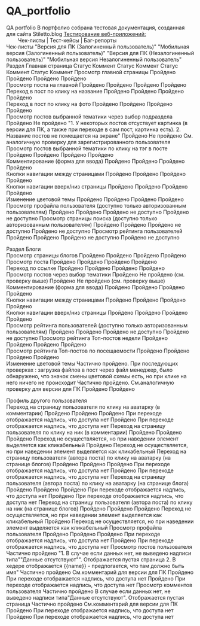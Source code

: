 # QA_portfolio
QA portfolio
В портфолио собрана тестовая документация, созданная для сайта Stiletto.blog
[Тестирование веб-приложений:](#web-testing)<br>
&nbsp;&nbsp;&nbsp;&nbsp;&nbsp;&nbsp;&nbsp;&nbsp;Чек-листы | Тест-кейсы | Баг-репорты<br>
Чек-листы
	"Версия для ПК 
(Залогиненный пользователь)"		"Мобильная версия
(Залогиненный пользователь)"		"Версия для ПК 
(Незалогиненный пользователь)"		"Мобильная версия
Незалогиненный пользователь"	
Раздел Главная страница	Статус	Коммент	Статус	Коммент	Статус	Коммент	Статус	Коммент
Просмотр главной страницы	Пройдено		Пройдено		Пройдено		Пройдено	
Просмотр поста на главной	Пройдено		Пройдено		Пройдено		Пройдено	
Переход в пост по клику на название	Пройдено		Пройдено		Пройдено		Пройдено	
Переход в пост по клику на фото	Пройдено		Пройдено		Пройдено		Пройдено	
Просмотр постов выбранной тематики через выбор подраздела 	Пройдено		Не пройдено	"1. У некоторых постов отсуствует картинка (в версии для ПК, а также при переходе в сам пост, картинка есть). 
2. Название постов не помещается на экране"	Пройдено		Не пройдено	См. аналогичную проверку для зарегистрированного пользователя
Просмотр постов выбранной тематики по клику на тэг в посте	Пройдено		Пройдено		Пройдено		Пройдено	
Комментирование (форма для ввода)	Пройдено		Пройдено		Пройдено		Пройдено	
Кнопки навигации между страницами	Пройдено		Пройдено		Пройдено		Пройдено	
Кнопки навигации вверх/низ страницы	Пройдено		Пройдено		Пройдено		Пройдено	
Изменение цветовой темы	Пройдено		Пройдено		Пройдено		Пройдено	
Просмотр профайла пользователя (доступно только авторизованным пользователям)	Пройдено		Пройдено		Пройдено	не доступно	Пройдено	не доступно
Просмотр страницы поиска (доступно только авторизованным пользователям)	Пройдено		Пройдено		Пройдено	не доступно	Пройдено	не доступно
Просмотр рейтинга пользователей	Пройдено		Пройдено		Пройдено	не доступно	Пройдено	не доступно
								
Раздел Блоги								
Просмотр  страницы блогов	Пройдено		Пройдено		Пройдено		Пройдено	
Просмотр поста 	Пройдено		Пройдено		Пройдено		Пройдено	
Переход по ссылке	Пройдено		Пройдено		Пройдено		Пройдено	
Просмотр постов через выбор тематики 	Пройдено		Не пройдено (см. проверку выше)		Пройдено		Не пройдено (см. проверку выше)	
Комментирование (форма для ввода)	Пройдено		Пройдено		Пройдено		Пройдено	
Кнопки навигации между страницами	Пройдено		Пройдено		Пройдено		Пройдено	
Кнопки навигации вверх/низ страницы	Пройдено		Пройдено		Пройдено		Пройдено	
Просмотр рейтинга пользователей (доступно только авторизованным пользователям)	Пройдено		Пройдено		Пройдено	не доступно	Пройдено	не доступно
Просмотр рейтинга Топ-постов недели	Пройдено		Пройдено		Пройдено		Пройдено	
Просмотр рейтинга Топ-постов по посещаемости	Пройдено		Пройдено		Пройдено		Пройдено	
Изменение цветовой темы	Частично пройдено. 	При последующих проверках : загрузка файлов в пост через файл менеджер, было обнаружено, что значок смены цветовой схемы есть, но при клике на него ничего не происходит	Частично пройдено.	См.аналогичную проверку для версии для ПК	Пройдено		Пройдено	
								
Профиль другого пользователя								
Переход на страницу пользователя по клику на аватарку (в комментарии)	Пройдено		Пройдено		Пройдено	При переходе отображается надпись, что доступа нет	Пройдено	При переходе отображается надпись, что доступа нет
Переход на страницу пользователя по клику на ник (в комментарии)	Пройдено		Пройдено		Пройдено	Переход не осуществляется, но при наведении элемент выделяется как кликабельный	Пройдено	Переход не осуществляется, но при наведении элемент выделяется как кликабельный
Переход на страницу пользователя (автора поста) по клику на аватарку (на странице блогов)	Пройдено		Пройдено		Пройдено	При переходе отображается надпись, что доступа нет	Пройдено	При переходе отображается надпись, что доступа нет
Переход на страницу пользователя (автора поста) по клику на аватарку (на странице блога)	Пройдено		Пройдено		Пройдено	При переходе отображается надпись, что доступа нет	Пройдено	При переходе отображается надпись, что доступа нет
Переход на страницу пользователя (автора поста) по клику на ник (на странице блогов)	Пройдено		Пройдено		Пройдено	Переход не осуществляется, но при наведении элемент выделяется как кликабельный	Пройдено	Переход не осуществляется, но при наведении элемент выделяется как кликабельный
Просмотр профайла пользователя	Пройдено		Пройдено		Пройдено	При переходе отображается надпись, что доступа нет	Пройдено	При переходе отображается надпись, что доступа нет
Просмотр постов пользователя 	Частично пройдено	"1. В случае если данных нет, не выведено надписи типа""Данные отсутствуют"". Отображается пустая страница
2. В хедере отображается {{name}} - предпогается, что там должно быть имя"	Частично пройдено	См.комментарий для версии для ПК	Пройдено	При переходе отображается надпись, что доступа нет	Пройдено	При переходе отображается надпись, что доступа нет
Просмотр комментов пользователя	Частично пройдено	 В случае если данных нет, не выведено надписи типа"Данные отсутствуют". Отображается пустая страница	Частично пройдено	См.комментарий для версии для ПК	Пройдено	При переходе отображается надпись, что доступа нет	Пройдено	При переходе отображается надпись, что доступа нет
